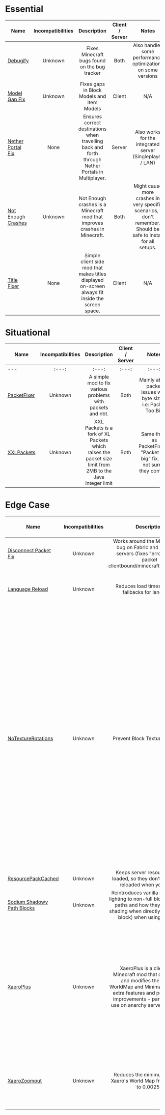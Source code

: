 # Essential
| Name | Incompatibilities | Description | Client / Server | Notes |
| --- | :---: | :---: | :---: | :---: |
| [Debugify](https://modrinth.com/mod/debugify) | Unknown | Fixes Minecraft bugs found on the bug tracker | Both | Also handles some performance optimizations on some versions |
| [Model Gap Fix](https://modrinth.com/mod/QdG47OkI) | Unknown | Fixes gaps in Block Models and Item Models | Client | N/A |
| [Nether Portal Fix](https://modrinth.com/mod/netherportalfix) | None | Ensures correct destinations when travelling back and forth through Nether Portals in Multiplayer. | Server | Also works for the integrated server (Singleplayer / LAN) |
| [Not Enough Crashes](https://modrinth.com/mod/notenoughcrashes) | Unknown | Not Enough crashes is a Minecraft mod that improves crashes in Minecraft. | Both | Might cause more crashes in very specific scenarios, I don't remember. Should be safe to install for all setups. |
| [Title Fixer](https://modrinth.com/mod/8zYE8DiW) | None | Simple client side mod that makes titles displayed on-screen always fit inside the screen space. | Client | N/A |

# Situational
| Name | Incompatibilities | Description | Client / Server | Notes |
| --- | :---: | :---: | :---: | :---: |
| --- | :---: | :---: | :---: | :---: |
| [PacketFixer](https://modrinth.com/mod/c7m1mi73) | Unknown |  A simple mod to fix various problems with packets and nbt. | Both | Mainly about packet issues with byte sizes. i.e: Packet Too Big |
[XXLPackets](https://modrinth.com/mod/SeCuopwJ) | Unknown |  XXL Packets is a fork of XL Packets which raises the packet size limit from 2MB to the Java Integer limit | Both | Same thing as PacketFixer's "Packet too big" fix. I'm not sure if they conflict. |

# Edge Case
| Name | Incompatibilities | Description | Client / Server | Notes |
| --- | :---: | :---: | :---: | :---: |
| [Disconnect Packet Fix](https://modrinth.com/mod/rd9rKuJT) | Unknown | Works around the MC-271325 bug on Fabric and NeoForge servers (fixes "error sending packet clientbound/minecraft:disconnect") | Server | N/A |
| [Language Reload](https://modrinth.com/mod/uLbm7CG6) | Unknown |  Reduces load times and adds fallbacks for languages | Client | *Very* strong edge case, just makes language changes faster. |
| [NoTextureRotations](https://modrinth.com/mod/h4ktIYQ8) | Unknown |  Prevent Block Texture Rotations | Client | Intended for players on SMPs where PvP is allowed without consent and/or rampant. Very situational mod that prevents coordinate guessing exploits that affect all versions. For a normal user this might not be big, but for anybody who plays on servers where anything could come for you and overanalyze your screenshots, this mod might be important to reduce chances of screenshotss being used to find your base. Not at 0, of course. |
| [ResourcePackCached](https://modrinth.com/mod/d4phKsx2) | Unknown |  Keeps server resource packs loaded, so they don't need to be reloaded when you rejoin. | Client | N/A |
| [Sodium Shadowy Path Blocks](https://modrinth.com/mod/EIa1eiMm) | Unknown |  Reintroduces vanilla-like smooth lighting to non-full blocks (e.g. dirt paths and how they have dark shading when directly next to a full block) when using Sodium.  | Client | N/A |
| [XaeroPlus](https://modrinth.com/mod/EnPUzSTg) | Unknown |  XaeroPlus is a client-side Minecraft mod that depends on and modifies the Xaero's WorldMap and Minimap mods with extra features and performance improvements - particularly for use on anarchy servers like 2b2t. | Client | Main gimmick is a FPS limiter, but also has tools mainly for Anarchy players. Xaero officially says not to use this because it causes crashes and bugs, and is affiliated with a griefing group, but I don't really care. |
| [XaeroZoomout](https://modrinth.com/mod/T6oqPfxF) |  Unknown |  Reduces the minimum zoom of Xaero's World Map from 0.0625x to 0.0025x | Client | May cause performance issues because it loads more of the world map when you zoom out. Lol. |